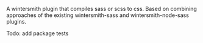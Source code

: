 A wintersmith plugin that compiles sass or scss to css. Based on combining approaches of the existing wintersmith-sass and wintersmith-node-sass plugins.

Todo: add package tests
